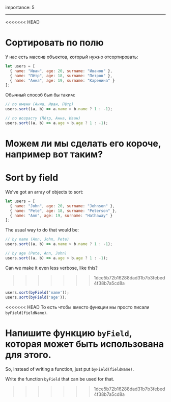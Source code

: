 importance: 5

---

<<<<<<< HEAD
# Сортировать по полю

У нас есть массив объектов, который нужно отсортировать:

```js
let users = [
  { name: "Иван", age: 20, surname: "Иванов" },
  { name: "Пётр", age: 18, surname: "Петров" },
  { name: "Анна", age: 19, surname: "Каренина" }
];
```

Обычный способ был бы таким:

```js
// по имени (Анна, Иван, Пётр)
users.sort((a, b) => a.name > b.name ? 1 : -1);

// по возрасту (Пётр, Анна, Иван)
users.sort((a, b) => a.age > b.age ? 1 : -1);
```

Можем ли мы сделать его короче, например вот таким?
=======
# Sort by field

We've got an array of objects to sort:

```js
let users = [
  { name: "John", age: 20, surname: "Johnson" },
  { name: "Pete", age: 18, surname: "Peterson" },
  { name: "Ann", age: 19, surname: "Hathaway" }
];
```

The usual way to do that would be:

```js
// by name (Ann, John, Pete)
users.sort((a, b) => a.name > b.name ? 1 : -1);

// by age (Pete, Ann, John)
users.sort((a, b) => a.age > b.age ? 1 : -1);
```

Can we make it even less verbose, like this?
>>>>>>> 1dce5b72b16288dad31b7b3febed4f38b7a5cd8a

```js
users.sort(byField('name'));
users.sort(byField('age'));
```

<<<<<<< HEAD
То есть чтобы вместо функции мы просто писали `byField(fieldName)`.

Напишите функцию `byField`, которая может быть использована для этого.
=======
So, instead of writing a function, just put `byField(fieldName)`.

Write the function `byField` that can be used for that.
>>>>>>> 1dce5b72b16288dad31b7b3febed4f38b7a5cd8a
